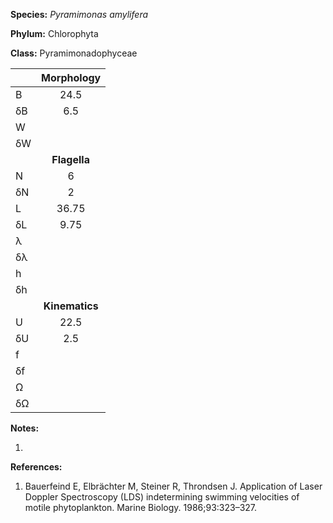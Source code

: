 **Species:** *Pyramimonas amylifera*

**Phylum:** Chlorophyta

**Class:** Pyramimonadophyceae

|    | **Morphology** |
|:-- | :------------: |
| B  | 24.5 |
| δB | 6.5 |
| W  |  |
| δW |  |
|    | **Flagella** |
| N  | 6 |
| δN | 2 |
| L  | 36.75 |
| δL | 9.75 |
| λ  |  |
| δλ |  |
| h  |  |
| δh |  |
|    | **Kinematics** |
| U  | 22.5 |
| δU | 2.5 |
| f  |  |
| δf |  |
| Ω  |  |
| δΩ |  |

**Notes:**

1.

**References:**

1. Bauerfeind E, Elbrächter M, Steiner R, Throndsen J.  Application of Laser Doppler Spectroscopy (LDS) indetermining swimming velocities of motile phytoplankton.  Marine Biology. 1986;93:323–327.
